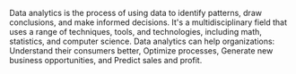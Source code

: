 Data analytics is the process of using data to identify patterns, draw conclusions, and make informed decisions. It's a multidisciplinary field that uses a range of techniques, tools, and technologies, including math, statistics, and computer science. 
Data analytics can help organizations: Understand their consumers better, Optimize processes, Generate new business opportunities, and Predict sales and profit. 
